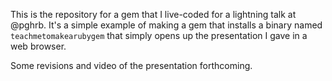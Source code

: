 This is the repository for a gem that I live-coded for a lightning talk at @pghrb. It's a simple example of making a gem that installs a binary named `teachmetomakearubygem` that simply opens up the presentation I gave in a web browser.

Some revisions and video of the presentation forthcoming.
